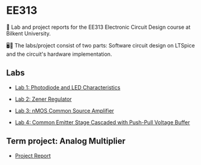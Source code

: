 # EE313
📄 Lab and project reports for the EE313 Electronic Circuit Design course at Bilkent University.

🖥️🔌 The labs/project consist of two parts: Software circuit design on LTSpice and the circuit's hardware implementation.

## Labs 
- [Lab 1: Photodiode and LED Characteristics](https://github.com/ynarter/EE313/tree/main/Lab%2001)

- [Lab 2: Zener Regulator](https://github.com/ynarter/EE313/tree/main/Lab%2002)

- [Lab 3: nMOS Common Source Amplifier](https://github.com/ynarter/EE313/tree/main/Lab%2003)

- [Lab 4: Common Emitter Stage Cascaded with Push-Pull Voltage Buffer](https://github.com/ynarter/EE313/tree/main/Lab%2002)

## Term project: Analog Multiplier

- [Project Report](https://github.com/ynarter/EE313/tree/main/project)
